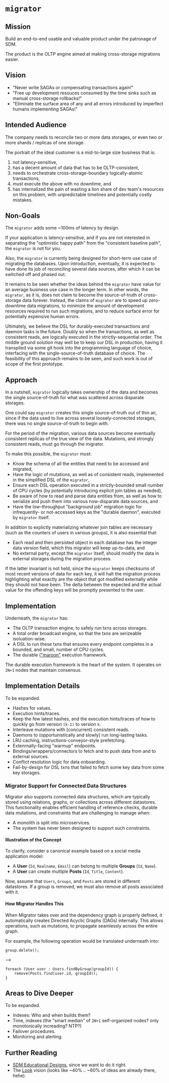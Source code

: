 # `migrator`

## Mission

Build an end-to-end usable and valuable product under the patronage of SDM.

The product is the OLTP engine aimed at making cross-storage migrations easier.

## Vision

* "Never write SAGAs or compensating transactions again!"
* "Free up development resouces consumed by the time sinks such as manual cross-storage rollbacks!"
* "Eliminate the surface area of any and all errors introduced by imperfect humans implementing SAGAs!"

## Intended Audience

The company needs to reconcile two or more data storages, or even two or more shards / replicas of one storage.

The portrait of the ideal customer is a mid-to-large size business that is:

1. not latency-sensitive,
2. has a decent amount of data that has to be OLTP-consistent,
3. needs to orchestrate cross-storage-boundary logically-atomic transactions,
4. must execute the above with no downtime, and
5. has internalized the pain of wasting a lion share of dev team's resources on this problem, with unpredictable timelines and potentially costly mistakes.
 
## Non-Goals

The `migrator` adds some ~100ms of latency by design.

If your application is latency-sensitive, and if you are not interested in separating the "optimistic happy path" from the "consistent baseline path", the `migrator` is not for you.

Also, the `migrator` is currently being designed for short-term use case of migrating the databases. Upon introduction, eventually, it is expected to have done its job of reconciling several data sources, after which it can be switched off and phased out.

It remains to be seen whether the ideas behind the `migrator` have value for an average business use case in the longer term. In other words, the `migrator`, as it is, does not claim to become the source-of-truth of cross-storage data forever. Instead, the claims of `migrator` are to speed up zero-downtime data migrations, to minimize the amount of development resources required to run such migrations, and to reduce surface error for potentially expensive human errors.

Ultimately, we believe the DSL for durably-executed transactions and daemon tasks is the future. Doubly so when the transactions, as well as consistent reads, are logically executed in the strictly-sequential order. The middle ground solution may well be to keep our DSL in production, having it transpiled via some git hook into the programming language of choice, interfacing with the single-source-of-truth database of choice. The feasibility of this approach remains to be seen, and such work is out of scope of the first prototype.

## Approach

In a nutshell, `migrator` logically takes ownership of the data and becomes the single source-of-truth for what was scattered across disparate storages.

One could say `migrator` creates this single source-of-truth out of thin air, since if the data used to live across several loosely-connected storages, there was no single source-of-truth to begin with.

For the period of the migration, various data sources become eventually consistent replicas of the true view of the data. Mutations, and strongly consistent reads, must go through the migrator.

To make this possible, the `migrator` must:

* Know the schema of all the entities that need to be accessed and migrated,
* Have the logic of mutations, as well as of consistent reads, implemented in the simplified DSL of the `migrator`,
* Ensure each DSL operation executed in a strictly-bounded small number of CPU cycles (by potentially introducing explicit join tables as needed),
* Be aware of how to read and parse data entities from, as well as how to serialize and push them into various now-disparate data sources, and
* Have the low-throughput "background job" migration logic for infrequently- or not-accessed keys as the "durable daemon", executed by `migrator` itself.

In addition to explictly materializing whatever join tables are necessary (such as the counters of users in various groups), it is also essential that:

* Each read and then persisted object in each database has the integer data version field, which this migrator will keep up-to-data, and
* No external party, except the `migrator` itself, should modify the data in external storages during the migration process.

If the latter invariant is not held, since the `migrator` keeps checksums of most recent versions of data for each key, it will halt the migration process highlighting what exactly are the object that got modified externally while they should not have been. The delta between the expected and the actual value for the offending keys will be promptly presented to the user.

## Implementation

Underneath, the `migrator` has:

* The OLTP transaction engine, to safely run txns across storages.
* A total order broadcast engine, so that the txns are serizeable isoluation-wise.
* A DSL to run these txns that ensures every endpoint completes in a bounded, and small, number of CPU cycles.
* The durable (["maroon"](https://dimakorolev.substack.com/p/durable-execution) execution framework.

The durable execution framework is the heart of the system. It operates on `2N+1` nodes that maintain consensus.

## Implementation Details

To be expanded.

* Hashes for values.
* Execution hints/traces.
* Keep the few latest hashes, and the execution hints/traces of how to quickly go from version `(k-1)` to version `k`.
* Interleave mutations with (concurrent) consistent reads.
* Daemons to (opportunistically and slowly) run long-lasting tasks.
* LRU caching, instructions-conveyor-style prefetching.
* Extenrnally-facing "warmup" endpoints.
* Bindings/wrappers/connectors to fetch and to push data from and to external sources.
* Conflict resolution logic for data onboarding.
* Fail-by-design for DSL txns that failed to fetch some key data from some key storages.
  
### Migrator Support for Connected Data Structures

Migrator also supports connected data structures, which are typically stored using relations, graphs, or collections across different datastores. This functionality enables efficient handling of reference checks, durable data mutations, and constraints that are challenging to manage when:

- A monolith is split into microservices.
- The system has never been designed to support such constraints.

#### Illustration of the Concept

To clarify, consider a canonical example based on a social media application model:

- A **User** (`Id`, `Realname`, `Email`) can belong to multiple **Groups** (`Id`, `Name`).
- A **User** can create multiple **Posts** (`Id`, `Title`, `Content`).

Now, assume that `Users`, `Groups`, and `Posts` are stored in different datastores. If a group is removed, we must also remove all posts associated with it. 

#### How Migrator Handles This

When Migrator takes over and the dependency graph is properly defined, it automatically creates Directed Acyclic Graphs (DAGs) internally. This allows operations, such as mutations, to propagate seamlessly across the entire graph.

For example, the following operation would be translated underneath into:

```
group.delete();
```

-->

```
foreach (User user : Users.findByGroup(groupId)) {
    remove(Posts.find(user.id, groupId));
}
```

## Areas to Dive Deeper

To be expanded.

* Indexes: Who and when builds them?
* Time, indexes (the "smart median" of `2N+1` self-organized nodes? only monotonically increading? NTP?)
* Failover procedures.
* Monitoring and alerting.

## Further Reading

* [SDM Educational Designs](https://github.com/SysDesignMeetup/sdm?tab=readme-ov-file#educational-designs), since we want to do it right.
* The [Look](https://github.com/SysDesignMeetup/look) vision (looks like ~40% .. ~60% of ideas are already there, hehe).

